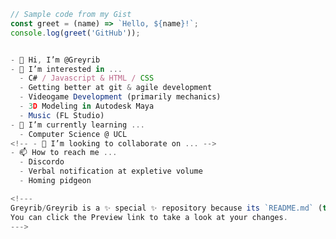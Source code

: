 <!--- <iframe src="https://gist.github.com/username/greetings-gist.js" width="100%" height="300px"></iframe> --->
<!--- Check out this snippet: [View my code snippet on GitHub Gist](https://gist.github.com/username/greetings-gist) --->

```javascript
// Sample code from my Gist
const greet = (name) => `Hello, ${name}!`;
console.log(greet('GitHub'));


- 👋 Hi, I’m @Greyrib
- 👀 I’m interested in ...
  - C# / Javascript & HTML / CSS
  - Getting better at git & agile development
  - Videogame Development (primarily mechanics)
  - 3D Modeling in Autodesk Maya
  - Music (FL Studio)
- 🌱 I’m currently learning ...
  - Computer Science @ UCL
<!-- - 💞️ I’m looking to collaborate on ... -->
- 📫 How to reach me ...
  - Discordo
  - Verbal notification at expletive volume
  - Homing pidgeon

<!---
Greyrib/Greyrib is a ✨ special ✨ repository because its `README.md` (this file) appears on your GitHub profile.
You can click the Preview link to take a look at your changes.
--->
